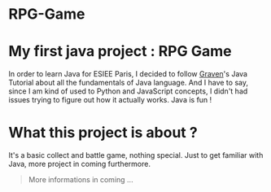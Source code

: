 # RPG-Game

<h1>My first java project : RPG Game</h1>

<p>In order to learn Java for ESIEE Paris, I decided to follow <a href="https://www.youtube.com/c/Gravenilvectuto">Graven</a>'s Java Tutorial about all the fundamentals of Java language. And I have to say, since I am kind of used to Python and JavaScript concepts, I didn't had issues trying to figure out how it actually works. Java is fun !</p>

<h1>What this project is about ?</h1>

<p>
  It's a basic collect and battle game, nothing special. Just to get familiar with Java, more project in coming furthermore.
  </p>
  
<blockquote>More informations in coming ...</blockquote>
